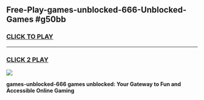 
## Free-Play-games-unblocked-666-Unblocked-Games #g50bb
<h3>
<a href="https://news.freeplayer.one?title=games-unblocked-666&ref=8M">CLICK TO PLAY</a></h3>
<hr>

<h3>
<a href="https://news.freeplayer.one?title=games-unblocked-666&ref=8M">CLICK 2 PLAY</a>
  
</h3>

<a href="https://news.freeplayer.one?title=games-unblocked-666&ref=8M"><img src="https://clearcache.store/games.png"></a>


**games-unblocked-666 games unblocked: Your Gateway to Fun and Accessible Online Gaming**
